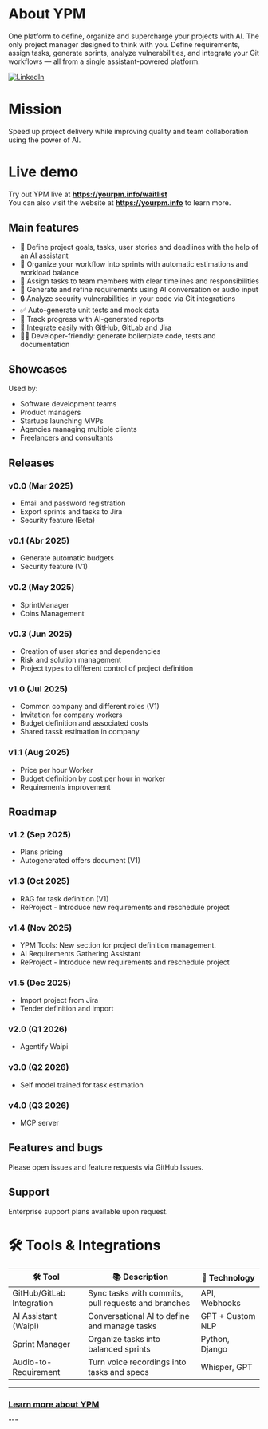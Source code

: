 # About YPM
One platform to define, organize and supercharge your projects with AI. The only project manager designed to think with you. Define requirements, assign tasks, generate sprints, analyze vulnerabilities, and integrate your Git workflows — all from a single assistant-powered platform.

[![LinkedIn](https://img.shields.io/badge/linkedin-%230077B5.svg?style=for-the-badge&logo=linkedin&logoColor=white)](https://www.linkedin.com/company/aiprojectmanager/)  

# Mission
Speed up project delivery while improving quality and team collaboration using the power of AI.

# Live demo

Try out YPM live at **https://yourpm.info/waitlist**  
You can also visit the website at **https://yourpm.info** to learn more.

## Main features

- 🎯 Define project goals, tasks, user stories and deadlines with the help of an AI assistant
- 🔁 Organize your workflow into sprints with automatic estimations and workload balance
- 👥 Assign tasks to team members with clear timelines and responsibilities
- 🧠 Generate and refine requirements using AI conversation or audio input
- 🔒 Analyze security vulnerabilities in your code via Git integrations
- ✅ Auto-generate unit tests and mock data
- 🧪 Track progress with AI-generated reports
- 🔧 Integrate easily with GitHub, GitLab and Jira
- 🧑‍💻 Developer-friendly: generate boilerplate code, tests and documentation

## Showcases

Used by:

- Software development teams
- Product managers
- Startups launching MVPs
- Agencies managing multiple clients
- Freelancers and consultants

## Releases

### v0.0 (Mar 2025)
- Email and password registration
- Export sprints and tasks to Jira
- Security feature (Beta)

### v0.1 (Abr 2025)
- Generate automatic budgets
- Security feature (V1)

### v0.2 (May 2025)
- SprintManager 
- Coins Management

### v0.3 (Jun 2025)
- Creation of user stories and dependencies
- Risk and solution management
- Project types to different control of project definition

### v1.0 (Jul 2025)
- Common company and different roles (V1)
- Invitation for company workers
- Budget definition and associated costs
- Shared tassk estimation in company

### v1.1 (Aug 2025)
- Price per hour Worker
- Budget definition by cost per hour in worker
- Requirements improvement

## Roadmap

### v1.2 (Sep 2025)
- Plans pricing 
- Autogenerated offers document (V1)

### v1.3 (Oct 2025)
- RAG for task definition (V1)
- ReProject - Introduce new requirements and reschedule project

### v1.4 (Nov 2025)
- YPM Tools: New section for project definition management.
- AI Requirements Gathering Assistant
- ReProject - Introduce new requirements and reschedule project

### v1.5 (Dec 2025)
- Import project from Jira
- Tender definition and import

### v2.0 (Q1 2026)
- Agentify Waipi

### v3.0 (Q2 2026)
- Self model trained for task estimation

### v4.0 (Q3 2026)
- MCP server

## Features and bugs
Please open issues and feature requests via GitHub Issues.

## Support
Enterprise support plans available upon request.

# 🛠️ Tools & Integrations

| 🛠️ Tool | 📚 Description | 🤖 Technology |
|--------|----------------|---------------|
| GitHub/GitLab Integration | Sync tasks with commits, pull requests and branches | API, Webhooks |
| AI Assistant (Waipi) | Conversational AI to define and manage tasks | GPT + Custom NLP |
| Sprint Manager | Organize tasks into balanced sprints | Python, Django |
| Audio-to-Requirement | Turn voice recordings into tasks and specs | Whisper, GPT |

---

### [Learn more about YPM](https://yourpm.info)
"""
